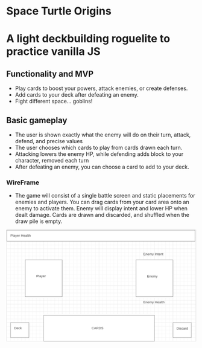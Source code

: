 # Space Turtle Origins
# A light deckbuilding roguelite to practice vanilla JS

## Functionality and MVP

  * Play cards to boost your powers, attack enemies, or create defenses.
  * Add cards to your deck after defeating an enemy.    
  * Fight different space... goblins! 

## Basic gameplay

* The user is shown exactly what the enemy will do on their turn, attack, defend, and precise values
* The user chooses which cards to play from cards drawn each turn. 
* Attacking lowers the enemy HP, while defending adds block to your character, removed each turn
* After defeating an enemy, you can choose a card to add to your deck.


### WireFrame
  * The game will consist of a single battle screen and static placements for enemies and players. You can drag cards from your card area onto an enemy to activate them. Enemy will display intent and lower HP when dealt damage. Cards are drawn and discarded, and shuffled when the draw pile is empty. 

![wireframe](./turtle.png)
